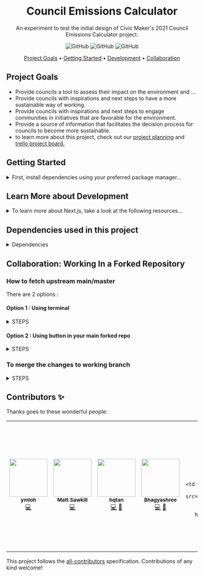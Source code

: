 <h1 align="center">
  Council Emissions Calculator
</h1>
<p align="center">
  An experiment to test the initial design of Civic Maker's 2021 Council Emissions Calculator project.
</p>

<p align="center">
  <img alt="GitHub" src="https://img.shields.io/github/issues-pr/CodeforAustralia/council-emissions-calculator.svg">
  <img alt="GitHub" src="https://img.shields.io/github/commit-activity/m/CodeforAustralia/council-emissions-calculator.svg">
  <img alt="GitHub" src="https://img.shields.io/badge/all_contributors-9-blue.svg?style=flat-square">
</p>

<p align="center">
  <a href="#Project-Goals">Project Goals</a> •
  <a href="#Getting-Started">Getting Started</a> •
  <a href="#Learn-More-about-Development"> Development</a> •
  <a href="#Collaboration-Working-In-a-Forked-Repository">Collaboration </a>
</p>





## Project Goals

- Provide councils a tool to assess their impact on the environment and ...
- Provide councils with inspirations and next steps to have a more sustainable way of working.
- Provide councils with inspirations and next steps to engage communities in initiatives that are favorable for the environment.
- Provide a source of information that facilitates the decision process for councils to become more sustainable.
- to learn more about this project, check out our [project planning](https://docs.google.com/document/d/1h5r1AfbQC8Azy_cdGHGBGOJwSxSqvt0cHKd5MmSd7qo/edit#heading=h.fw4lq2wclkt9) and [trello project board.](https://trello.com/b/ZXaIkclp/civic-makers-2021-l-use-this-one)

## Getting Started

<details>
<summary> First, install dependencies using your preferred package manager... </summary>

```
npm install
# or
yarn install
```

Next, run the development server:

```
npm run dev
# or
yarn dev
```

Open [http://localhost:3000](http://localhost:3000) with your browser to see the result.

You can start editing the page by modifying `pages/index.js`. The page auto-updates as you edit the file.

     
</details>

## Learn More about Development
<details>
<summary> 
To learn more about Next.js, take a look at the following resources...
</summary> 
     
- [Next.js Documentation](https://nextjs.org/docs) - learn about Next.js features and API.

- [Learn Next.js](https://nextjs.org/learn) - an interactive Next.js tutorial.

You can check out [the Next.js GitHub repository](https://github.com/vercel/next.js/) - your feedback and contributions are welcome!
     
</details>


## Dependencies used in this project
<details>
<summary> Dependencies </summary>
     
- Google Sheets as database
     
- Google sheets to process form responses and calculate emissions

- Chakra for UI framework

- Highcharts to build charts in report

- Vercel as hosting platform

</details>


## Collaboration: Working In a Forked Repository

### How to fetch upstream main/master

There are 2 options :

#### Option 1 : Using terminal
<details>
<summary> 
STEPS
</summary>
1. Checkout to main branch
2. `git branch` view list to confirm
3. `git remote add upstream (URL- copy the URL from Code for Australia CodeforAustralia/council-emissions-calculator-spike git hub)`

- Upstream is the name for the master git repo it can be reasonable any name.

4. `git fetch upstream`
5. `git merge upstream/main`
6. `git pull`
</details>

#### Option 2 : Using button in your main forked repo


<details>
<summary> 
STEPS
</summary>
(located above the code listing right top)

1. Click on `fetch upstream` button
2. Select `Fetch and merge` button
3. `git pull` at the local main branch

- Resolve any conflicts

4. `git status`
5. `git add .` or `git add (file/path name)`
6. `git commit -m “note”`
</details>

### To merge the changes to working branch
<details>
<summary> 
STEPS
</summary> 
     
1. `git checkout (branch name)`
2. `git merge main`
</details>

## Contributors ✨

Thanks goes to these wonderful people:

<!-- ALL-CONTRIBUTORS-LIST:START - Do not remove or modify this section -->
<!-- prettier-ignore-start -->
<!-- markdownlint-disable -->
<table>
  <tr>
         <td align="center"><a href="https://github.com/ymloh"><img src="https://avatars.githubusercontent.com/u/20964807?v=4?s=100" width="100px;" alt=""/><br /><sub><b>ymloh</b></sub></a><br /><a href="https://github.com/russelljjarvis/council-emissions-calculator/commits?author=ymloh" title="Code">💻</a>
     </td>
    <td align="center"><a href="https://blog.codeforaustralia.org"><img src="https://avatars.githubusercontent.com/u/31912?v=4?s=100" width="100px;" alt=""/><br /><sub><b>Matt Sawkill</b></sub></a><br /><a href="https://github.com/russelljjarvis/council-emissions-calculator/commits?author=sawks" title="Code">💻</a></td>
    <td align="center"><a href="https://github.com/hqtan"><img src="https://avatars.githubusercontent.com/u/4408259?v=4?s=100" width="100px;" alt=""/><br /><sub><b>hqtan</b></sub></a><br /><a href="https://github.com/russelljjarvis/council-emissions-calculator/commits?author=hqtan" title="Code">💻</a> <a href="https://github.com/russelljjarvis/council-emissions-calculator/commits?author=hqtan" title="Documentation">📖</a></td>
    <td align="center"><a href="https://github.com/bhagya099"><img src="https://avatars.githubusercontent.com/u/59786494?v=4?s=100" width="100px;" alt=""/><br /><sub><b>Bhagyashree</b></sub></a><br /><a href="https://github.com/russelljjarvis/council-emissions-calculator/commits?author=bhagya099" title="Code">💻</a> <a href="https://github.com/russelljjarvis/council-emissions-calculator/commits?author=bhagya099" title="Documentation">📖</a></td>


<td align="center"><a href="https://www.linkedin.com/in/lubiniecki/"><img src="https://avatars.githubusercontent.com/u/22548703?v=4?s=100" width="100px;" alt=""/><br /><sub><b>Kris Lubiniecki</b></sub></a><br /><a href="https://github.com/russelljjarvis/council-emissions-calculator/commits?author=klubiniecki" title="Code">💻</a>

    <td align="center"><a href="https://github.com/ymloh"><img src="https://avatars.githubusercontent.com/u/20964807?v=4?s=100" width="100px;" alt=""/><br /><sub><b>ymloh</b></sub></a><br /><a href="https://github.com/russelljjarvis/council-emissions-calculator/commits?author=ymloh" title="Code">💻</a>
    
    </td>

  </tr>
</table>

<!-- markdownlint-restore -->
<!-- prettier-ignore-end -->

<!-- ALL-CONTRIBUTORS-LIST:END -->

This project follows the [all-contributors](https://github.com/all-contributors/all-contributors) specification. Contributions of any kind welcome!
